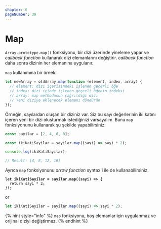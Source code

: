 ```yaml
---
chapter: 6
pageNumber: 39  
---
```


# Map

`Array.prototype.map()` fonksiyonu, bir dizi üzerinde yineleme yapar ve _callback function_ kullanarak dizi elemanlarını değiştirir. _callback function_ daha sonra dizinin her elemanına uygulanır.

`map` kullanımına bir örnek:

```javascript
let newArray = oldArray.map(function (element, index, array) {
  // element: dizi içerisindeki işlenen geçerli öğe
  // index: dizi içinde işlenen geçerli öğenin indeksi
  // array: map methodunun çağrıldığı dizi
  // Yeni diziye eklenecek elemanı döndürün
});
```

Örneğin, sayılardan oluşan bir diziniz var. Siz bu sayı değerlerinin iki katını içeren yeni bir dizi oluşturmak istediğinizi varsayalım. Bunu `map` fonksiyonunu kullanarak şu şekilde yapabilirsiniz:

```javascript
const sayilar = [2, 4, 6, 8];

const ikiKatiSayilar = sayilar.map((sayi) => sayi * 2);

console.log(ikiKatiSayilar);

// Result: [4, 8, 12, 16]
```

Ayrıca `map` fonksiyonunu _arrow function_ syntax'i ile de kullanabilirsiniz.

<pre class="language-typescript"><code class="lang-typescript"><strong>let ikiKatiSayilar = sayilar.map((sayi) => {
</strong>  return sayi * 2;
});
</code></pre>

or

```typescript
let ikiKatiSayilar = sayilar.map((sayi) => sayi * 2);
```

{% hint style="info" %}
`map` fonksiyonu, boş elemanlar için uygulanmaz ve orijinal diziyi değiştirmez.
{% endhint %}

